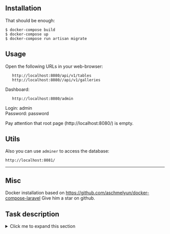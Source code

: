 Installation
------------
That should be enough:
```shell script
$ docker-compose build
$ docker-compose up
$ docker-compose run artisan migrate
```

Usage
---
Open the following URLs in your web-browser:
```
   http://localhost:8080/api/v1/tables
   http://localhost:8080//api/v1/galleries
```
Dashboard:
```
   http://localhost:8080/admin
```
Login: admin  
Password: password

Pay attention that root page (http://localhost:8080/) is empty.

Utils
-----
Also you can use ```adminer``` to access the database:
```shell script
http://localhost:8081/
```
______

Misc
----
Docker installation based on https://github.com/aschmelyun/docker-compose-laravel
Give him a star on github.

Task description
------
<details>
    <summary>Click me to expand this section</summary>

Тестовое задание Блог
 
Две категории: Новости, Галлерея

Здесь мы можем сделать запросы к 2 урлам и получить json:
 
Для новостей url отдаёт контент json вида:
```json
[{
   "id": <num>,
   "slug": <string>,
   "preview": <img-src>,
   "main_image": <img-src>,
   "created_at": <date>,
   "header": <string>,
   "content": <html>,
}]
```

По этому урл также доступны фильтры по дате, заголовку.
 
Для галлереи url отдаёт контент json вида:
```
[{
  "guid": <uuid>,
  "tags": [{"id": <num>, "name": "tag1"}, {"id": <num>, "name": "tag2"}],
  "img": <img-src>,
  "description": <text>
}]
```
По этому урл также доступен фильтр по тэгам.


Здесь нет никакого REST, должна быть визуальная админка с входом:

В административной части предусмотрен CRUD для обеих страниц().
Редактируемые поля:
 - новостей: контент, заголовок, изображение (может быть использован элемент галлереи), текст юрл;
 - галлереи: описание, картинка, тэги.
 
Для административной части ненужны(!) пользователи, вход только по паролю md5
 
Обязательно использовать:
PostgreSQL 9.6
PHP7
В качестве framework допустим любой из известных
</details>